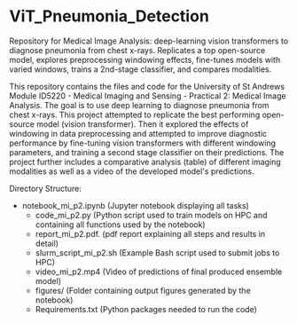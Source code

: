 # ViT_Pneumonia_Detection
Repository for Medical Image Analysis: deep-learning vision transformers to diagnose pneumonia from chest x-rays. Replicates a top open-source model, explores preprocessing windowing effects, fine-tunes models with varied windows, trains a 2nd-stage classifier, and compares modalities.

This repository contains the files and code for the University of St Andrews Module ID5220 - Medical Imaging and Sensing - Practical 2: Medical Image Analysis. The goal is to use deep learning to diagnose pneumonia from chest x-rays. This project attempted to replicate the best performing open-source model (vision transformer). Then it explored the effects of windowing in data preprocessing and attempted to improve diagnostic performance by fine-tuning vision transformers with different windowing parameters, and training a second stage classifier on their predictions. The project further includes a comparative analysis (table) of different imaging modalities as well as a video of the developed model's predictions.

Directory Structure:
  - notebook_mi_p2.ipynb   (Jupyter notebook displaying all tasks)
	- code_mi_p2.py   (Python script used to train models on HPC and containing all functions used by the notebook)
	- report_mi_p2.pdf.   (pdf report explaining all steps and results in detail)
	- slurm_script_mi_p2.sh  (Example Bash script used to submit jobs to HPC)
	- video_mi_p2.mp4  (Video of predictions of final produced ensemble model)
	- figures/   (Folder containing output figures generated by the notebook)
 	- Requirements.txt   (Python packages needed to run the code)
